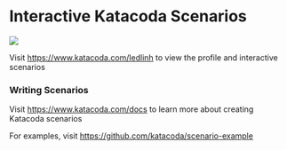 # Interactive Katacoda Scenarios

[![](http://shields.katacoda.com/katacoda/ledlinh/count.svg)](https://www.katacoda.com/ledlinh "Get your profile on Katacoda.com")

Visit https://www.katacoda.com/ledlinh to view the profile and interactive scenarios

### Writing Scenarios
Visit https://www.katacoda.com/docs to learn more about creating Katacoda scenarios

For examples, visit https://github.com/katacoda/scenario-example
